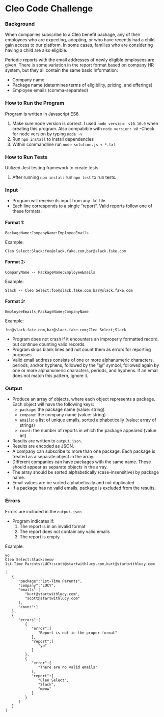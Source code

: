 # Cleo Code Challenge

### Background
When companies subscribe to a Cleo benefit package, any of their employees who are expecting, adopting, or who have recently had a child gain access to our platform. In some cases, families who are considering having a child are also eligible. 

Periodic reports with the email addresses of newly eligible employees are given. There is some variation in the report format based on company HR system, but they all contain the same basic information:
- Company name
- Package name (determines terms of eligibility, pricing, and offerings)
- Employee emails (comma-separated)

### How to Run the Program 
Program is written in Javascript ES6.
1) Make sure node version is correct. I used `node version: v10.10.0` when creating this program. Also compabible with `node version: v8`
  -Check for node version by typing `node -v` 
2) Run `npm install` to install dependencies 
3) Within commandline run `node solution.js < *.txt`

### How to Run Tests
Utilized Jest testing framework to create tests. 
1) After running `npm install` run `npm test` to run tests.

### Input
- Program will receive its input from any .txt file 
- Each line corresponds to a single “report”. Valid reports follow one of these formats:

#### Format 1:
```
PackageName:CompanyName:EmployeeEmails
```

Example:
```
Cleo Select:Slack:foo@slack.fake.com,bar@slack.fake.com
```

#### Format 2:
```
CompanyName -- PackageName:EmployeeEmails
```

Example:
```
Slack -- Cleo Select:foo@slack.fake.com,bar@slack.fake.com
```

#### Format 3:
```
EmployeeEmails;PackageName;CompanyName
```

Example:
```
foo@slack.fake.com,bar@slack.fake.com;Cleo Select;Slack
```

- Program does not crash if it encounters an improperly formatted record, but continue counting valid records.
- Program skips blank lines and not count them as errors for reporting purposes.
- Valid email address consists of one or more alphanumeric characters, periods, and/or hyphens, followed by the "@" symbol, followed again by one or more alphanumeric characters, periods, and hyphens. If an email does not match this pattern, ignore it.

### Output
- Produce an array of objects, where each object represents a package. Each object will have the following keys:
    - `package`: the package name (value: string)
    - `company`: the company name (value: string)
    - `emails`: a list of unique emails, sorted alphabetically (value: array of strings)
    - `count`: the number of reports in which the package appeared (value: int)
- Results are written to `output.json`.
- Results are encoded as JSON.
- A company can subscribe to more than one package. Each package is treated as a separate object in the array.
- Different companies can have packages with the same name. These should appear as separate objects in the array.
- The array should be sorted alphabetically (case-insensitive) by package name.
- Email values are be sorted alphabetically and not duplicated.
- If a package has no valid emails, package is excluded from the results.


### Errors 
Errors are included in the `output.json`
- Program indicates if:
  1) The report is in an invalid format 
  2) The report does not contain any valid emails 
  3) The report is empty

Example: 

```
yo
Cleo Select:Slack:meow
1st-Time Parents:LUCY:scott@startwithlucy.com,kurt@startwithlucy.com

```

```
[  
   {  
      "package":"1st-Time Parents",
      "company":"LUCY",
      "emails":[  
         "kurt@startwithlucy.com",
         "scott@startwithlucy.com"
      ],
      "count":1
   },
   {  
      "errors":[  
         {  
            "error":[  
               "Report is not in the proper format"
            ],
            "report":[  
               "yo"
            ]
         },
         {  
            "error":[  
               "There are no valid emails"
            ],
            "report":[  
               "Cleo Select",
               "Slack",
               "meow"
            ]
         }
      ]
   }
]
```
